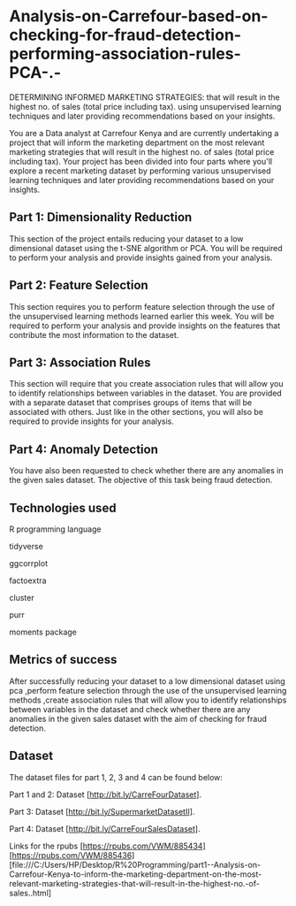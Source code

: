 # Analysis-on-Carrefour-based-on-checking-for-fraud-detection-performing-association-rules-PCA-.-

DETERMINING INFORMED MARKETING STRATEGIES: that will result in the highest no. of sales (total price including tax). using unsupervised learning techniques and later providing recommendations based on your insights.

You are a Data analyst at Carrefour Kenya and are currently undertaking a project that will inform the marketing department on the most relevant marketing strategies that will result in the highest no. of sales (total price including tax).
Your project has been divided into four parts where you'll explore a recent marketing dataset by performing various unsupervised learning techniques and later providing recommendations based on your insights.

## Part 1: Dimensionality Reduction

This section of the project entails reducing your dataset to a low dimensional dataset using the t-SNE algorithm or PCA. You will be required to perform your analysis and provide insights gained from your analysis.

## Part 2: Feature Selection

This section requires you to perform feature selection through the use of the unsupervised learning methods learned earlier this week. You will be required to perform your analysis and provide insights on the features that contribute the most information to the dataset.

## Part 3: Association Rules

This section will require that you create association rules that will allow you to identify relationships between variables in the dataset. You are provided with a separate dataset that comprises groups of items that will be associated with others. Just like in the other sections, you will also be required to provide insights for your analysis.

## Part 4: Anomaly Detection

You have also been requested to check whether there are any anomalies in the given sales dataset. The objective of this task being fraud detection.

## Technologies used

R programming language

tidyverse

ggcorrplot

factoextra

cluster

purr

moments package

## Metrics of success

After successfully reducing your dataset to a low dimensional dataset  using pca ,perform feature selection through the use of the unsupervised learning methods ,create association rules that will allow you to identify relationships between variables in the dataset and check whether there are any anomalies in the given sales dataset with the aim of checking for fraud detection.



## Dataset

The dataset files for part 1, 2, 3 and 4 can be found below:

Part 1 and 2: Dataset [http://bit.ly/CarreFourDataset].

Part 3: Dataset [http://bit.ly/SupermarketDatasetII].

Part 4: Dataset [http://bit.ly/CarreFourSalesDataset].

Links for the rpubs [https://rpubs.com/VWM/885434]
                    [https://rpubs.com/VWM/885436]
                    [file:///C:/Users/HP/Desktop/R%20Programming/part1--Analysis-on-Carrefour-Kenya-to-inform-the-marketing-department-on-the-most-relevant-marketing-strategies-that-will-result-in-the-highest-no.-of-sales..html]
                    
